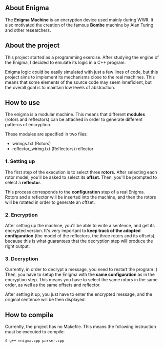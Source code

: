 ## About Enigma

The **Enigma Machine** is an encryption device used mainly during WWII. It also motivated the creation of the famous **Bombe** machine by Alan Turing and other researchers. 

## About the project

This project started as a programming exercise. After studying the engine of the Enigma, I decided to emulate its logic in a C++ program. 

Enigma logic could be easily simulated with just a few lines of code, but this project aims to implement its mechanisms close to the real machines. This means that some elements of the source code may seem inneficient, but the overall goal is to maintain low levels of abstraction.

## How to use

The enigma is a modular machine. This means that different **modules** (rotors and reflectors) can be attached in order to generate different patterns of encryption. 

These modules are specified in two files: 
  - wirings.txt (Rotors)
  - reflector_wiring.txt (Reflectors)
reflector
### 1. Setting up
The first step of the execution is to select three **rotors.** After selecting each rotor model, you'll be asked to select its **offset**. Then, you'll be prompted to select a **reflector**.

This process corresponds to the **configuration** step of a real Enigma. Rotors and a reflector will be inserted into the machine, and then the rotors will be rotated in order to generate an offset.

### 2. Encryption

After setting up the machine, you'll be able to write a sentence, and get its encrypted version. 
It's very important to **keep track of the adopted configuration** (the model of the reflectors, the three rotors and its offsets), because this is what guarantees that the decryption step will produce the right output.

### 3. Decryption

Currently, in order to decrypt a message, you need to restart the program :( Then, you have to setup the Enigma with the **same configuration** as in the encryption step. This means you have to select the same rotors in the same order, as well as the same offsets and reflector.

After setting it up, you just have to enter the encrypted message, and the original sentence will be then displayed.

## How to compile

Currently, the project has no Makefile. This means the following instruction must be executed to compile:
```sh
$ g++ enigma.cpp parser.cpp
```


